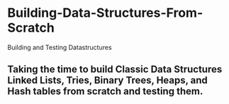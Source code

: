 # Building-Data-Structures-From-Scratch
Building and Testing Datastructures

## Taking the time to build Classic Data Structures Linked Lists, Tries, Binary Trees, Heaps, and Hash tables from scratch and testing them.
